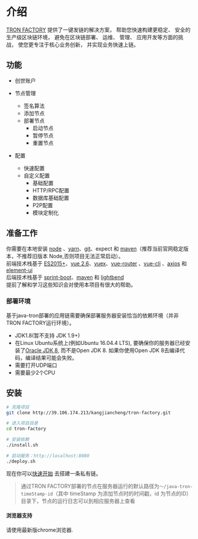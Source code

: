 # 介绍
[TRON FACTORY](http://39.106.174.213/kangjiancheng/tron-factory) 提供了一键发链的解决方案， 帮助您快速构建更稳定、 安全的生产级区块链环境， 避免在区块链部署、 运维、 管理、 应用开发等方面的挑战， 使您更专注于核心业务创新， 并实现业务快速上链。


## 功能

- 创世账户

- 节点管理
  - 签名算法
  - 添加节点
  - 部署节点
    - 启动节点
    - 暂停节点
    - 重置节点

- 配置
  - 快速配置
  - 自定义配置
    - 基础配置
    - HTTP/RPC配置
    - 数据库基础配置
    - P2P配置
    - 模块定制化



## 准备工作

你需要在本地安装 [node](http://nodejs.org/) 、[yarn](https://yarn.bootcss.com/docs/install/#mac-stable)、[git](https://git-scm.com/)、expect 和 [maven](http://maven.apache.org/)（推荐当前官网稳定版本，不推荐旧版本 Node,否则项目无法正常启动）。   
前端技术栈基于 [ES2015+](http://es6.ruanyifeng.com/)、[vue 2.6](https://cn.vuejs.org/index.html)、[vuex](https://vuex.vuejs.org/zh-cn/)、[vue-router](https://router.vuejs.org/zh-cn/) 、[vue-cli](https://github.com/vuejs/vue-cli) 、[axios](https://github.com/axios/axios) 和 [element-ui](https://github.com/ElemeFE/element)  
后端技术栈基于 [sprint-boot](https://spring.io/projects/spring-boot)、[maven](https://maven.apache.org/guides/mini/index.html) 和 [lightbend](https://github.com/lightbend/config)  
提前了解和学习这些知识会对使用本项目有很大的帮助。

### 部署环境

基于java-tron部署的应用链需要确保部署服务器安装恰当的依赖环境（并非TRON FACTORY运行环境）。
- JDK1.8(暂不支持 JDK 1.9+)
- 在Linux Ubuntu系统上(例如Ubuntu 16.04.4 LTS), 要确保你的服务器已经安装了[Oracle JDK 8](https://www.digitalocean.com/community/tutorials/how-to-install-java-with-apt-get-on-ubuntu-16-04), 而不是Open JDK 8. 如果你使用Open JDK 8去编译代码，编译结果可能会失败。
- 需要打开UDP端口
- 需要最少2个CPU


## 安装

```bash
# 克隆项目
git clone http://39.106.174.213/kangjiancheng/tron-factory.git

# 进入项目目录
cd tron-factory

# 安装依赖
./install.sh

# 启动服务：http://localhost:8080
./deploy.sh

```

现在你可以[快速开始](zh/quick-start.md) 去搭建一条私有链。


> 通过TRON FACTORY部署的节点在服务器运行的默认路径为`～/java-tron-timeStamp-id`（其中 timeStamp 为添加节点时的时间戳，id 为节点的ID）目录下，节点的运行日志可以到相应服务器上查看  


#### 浏览器支持

请使用最新版chrome浏览器.
